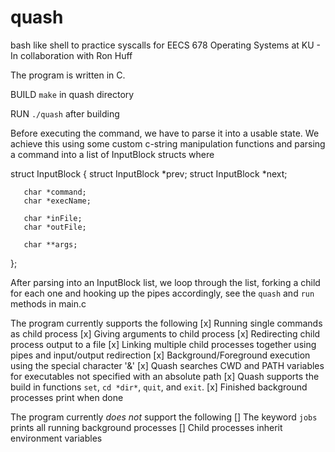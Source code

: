 # quash
bash like shell to practice syscalls for EECS 678 Operating Systems at KU - In collaboration with Ron Huff

The program is written in C.

BUILD
`make` in quash directory

RUN
`./quash` after building

Before executing the command, we have to parse it into a usable state. We achieve this using some custom c-string manipulation functions and parsing a command into a list of InputBlock structs where

struct InputBlock {
       struct InputBlock *prev;
       struct InputBlock *next;

       char *command;
       char *execName;

       char *inFile;
       char *outFile;

       char **args;
};

After parsing into an InputBlock list, we loop through the list, forking a child for each one and hooking up the pipes accordingly, see the `quash` and `run` methods in main.c

The program currently supports the following
[x] Running single commands as child process
[x] Giving arguments to child process
[x] Redirecting child process output to a file
[x] Linking multiple child processes together using pipes and input/output redirection
[x] Background/Foreground execution using the special character '&'
[x] Quash searches CWD and PATH variables for executables not specified with an absolute path
[x] Quash supports the build in functions `set`, `cd *dir*`, `quit`, and `exit`.
[x] Finished background processes print when done

The program currently *does not* support the following
[] The keyword `jobs` prints all running background processes
[] Child processes inherit environment variables